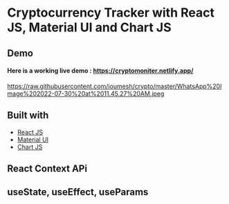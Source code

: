 # Cryptocurrency Tracker with React JS, Material UI and Chart JS

## Demo
#### Here is a working live demo :  https://cryptomoniter.netlify.app/
https://raw.githubusercontent.com/ioumesh/crypto/master/WhatsApp%20Image%202022-07-30%20at%2011.45.27%20AM.jpeg
## Built with 

- [React JS](https://reactjs.org/)
- [Material UI](https://v4.mui.com/)
- [Chart JS](https://reactchartjs.github.io/react-chartjs-2/#/)

## React Context APi
## useState, useEffect, useParams
